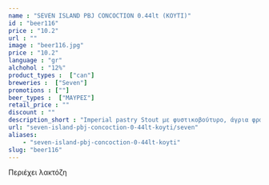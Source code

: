 ```yaml
---
name : "SEVEN ISLAND PBJ CONCOCTION 0.44lt (ΚΟΥΤΙ)"
id : "beer116"
price : "10.2"
url : ""
image : "beer116.jpg"
price : "10.2"
language : "gr"
alchohol : "12%"
product_types :  ["can"]
breweries :  ["Seven"]
promotions : [""]
beer_types :  ["ΜΑΥΡΕΣ"]
retail_price : ""
discount : ""
description_short : "Imperial pastry Stout με φυστικοβούτυρο, άγρια φράουλα, βανίλια ταϊτής &amp; σοκολάτα"
url: "seven-island-pbj-concoction-0-44lt-koyti/seven"
aliases: 
    - "seven-island-pbj-concoction-0-44lt-koyti"
slug: "beer116"
---
```


Περιέχει λακτόζη